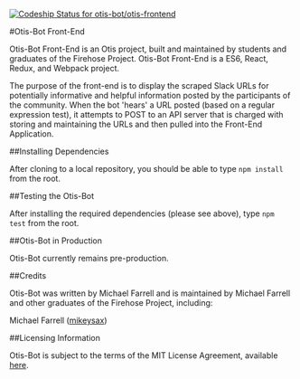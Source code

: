 [ ![Codeship Status for otis-bot/otis-frontend](https://codeship.com/projects/6261a3e0-f9da-0133-fbdb-3e06b6583c43/status?branch=master)](https://codeship.com/projects/151384)

#Otis-Bot Front-End

Otis-Bot Front-End is an Otis project, built and maintained by students and graduates of the Firehose Project. Otis-Bot Front-End is a ES6, React, Redux, and Webpack project.

The purpose of the front-end is to display the scraped Slack URLs for potentially informative and helpful information posted by the participants of the community. When the bot 'hears' a URL posted (based on a regular expression test), it attempts to POST to an API server that is charged with storing and maintaining the URLs and then pulled into the Front-End Application.

##Installing Dependencies

After cloning to a local repository, you should be able to type `npm install`
from the root.

##Testing the Otis-Bot

After installing the required dependencies (please see above), type `npm test`
from the root.

##Otis-Bot in Production

Otis-Bot currently remains pre-production.

##Credits

Otis-Bot was written by Michael Farrell and is maintained by Michael Farrell and
other graduates of the Firehose Project, including:

Michael Farrell ([mikeysax](https://github.com/Mikeysax))

##Licensing Information

Otis-Bot is subject to the terms of the MIT License Agreement, available [here](MITLicense.md).
